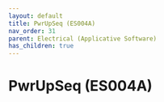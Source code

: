 ```yaml
---
layout: default
title: PwrUpSeq (ES004A)
nav_order: 31
parent: Electrical (Applicative Software)
has_children: true
---
```

# PwrUpSeq (ES004A)
